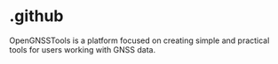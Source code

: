 # .github
OpenGNSSTools is a platform focused on creating simple and practical tools for users working with GNSS data.
